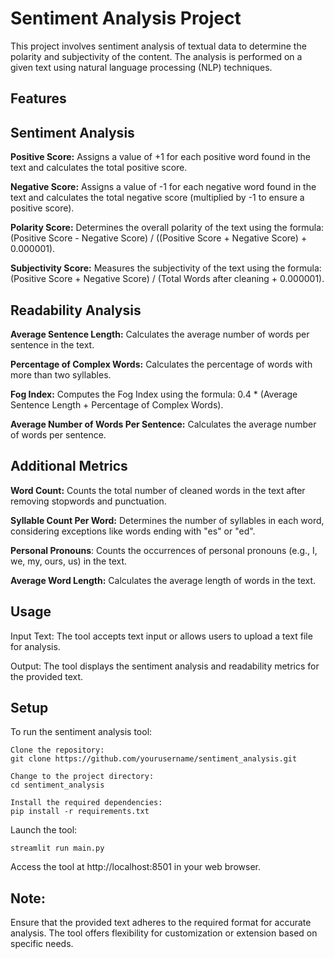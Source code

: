 # Sentiment Analysis Project
This project involves sentiment analysis of textual data to determine the polarity and subjectivity of the content. The analysis is performed on a given text using natural language processing (NLP) techniques.

## Features

## Sentiment Analysis

**Positive Score:** Assigns a value of +1 for each positive word found in the text and calculates the total positive score.

**Negative Score:** Assigns a value of -1 for each negative word found in the text and calculates the total negative score (multiplied by -1 to ensure a positive score).

**Polarity Score:** Determines the overall polarity of the text using the formula: (Positive Score - Negative Score) / ((Positive Score + Negative Score) + 0.000001).

**Subjectivity Score:** Measures the subjectivity of the text using the formula: (Positive Score + Negative Score) / (Total Words after cleaning + 0.000001).

## Readability Analysis

**Average Sentence Length:** Calculates the average number of words per sentence in the text.

**Percentage of Complex Words:** Calculates the percentage of words with more than two syllables.

**Fog Index:** Computes the Fog Index using the formula: 0.4 * (Average Sentence Length + Percentage of Complex Words).

**Average Number of Words Per Sentence:** Calculates the average number of words per sentence.

## Additional Metrics

**Word Count:** Counts the total number of cleaned words in the text after removing stopwords and punctuation.

**Syllable Count Per Word:** Determines the number of syllables in each word, considering exceptions like words ending with "es" or "ed".

**Personal Pronouns**: Counts the occurrences of personal pronouns (e.g., I, we, my, ours, us) in the text.

**Average Word Length:** Calculates the average length of words in the text.

## Usage

Input Text:
The tool accepts text input or allows users to upload a text file for analysis.

Output:
The tool displays the sentiment analysis and readability metrics for the provided text.

## Setup
To run the sentiment analysis tool:

```
Clone the repository:
git clone https://github.com/yourusername/sentiment_analysis.git

Change to the project directory:
cd sentiment_analysis

Install the required dependencies:
pip install -r requirements.txt
```

Launch the tool:
```
streamlit run main.py
```
Access the tool at http://localhost:8501 in your web browser.

## Note:

Ensure that the provided text adheres to the required format for accurate analysis.
The tool offers flexibility for customization or extension based on specific needs.
